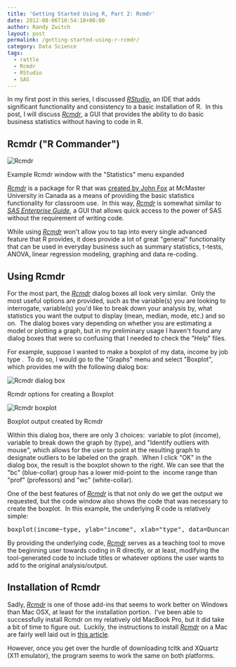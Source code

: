 ```yaml
---
title: 'Getting Started Using R, Part 2: Rcmdr'
date: 2012-08-06T10:54:18+00:00
author: Randy Zwitch
layout: post
permalink: /getting-started-using-r-rcmdr/
category: Data Science
tags:
  - rattle
  - Rcmdr
  - RStudio
  - SAS
---
```

In my first post in this series, I discussed _<a title="Getting Started Using R, Part 1:  RStudio" href="http://randyzwitch.com/getting-started-using-rstudio/" target="_blank">RStudio</a>_, an IDE that adds significant functionality and consistency to a basic installation of R.  In this post, I will discuss <a title="Rcmdr download at CRAN" href="http://cran.r-project.org/web/packages/Rcmdr/index.html" target="_blank"><em>Rcmdr</em></a>, a GUI that provides the ability to do basic business statistics without having to code in R.

## Rcmdr ("R Commander")

<div id="attachment_1288" style="width: 510px" class="wp-caption aligncenter">
  <img class="size-full wp-image-1288" title="rcmdr" src="http://i2.wp.com/randyzwitch.com/wp-content/uploads/2012/08/rcmdr1.png?fit=500%2C253" alt="Rcmdr" srcset="http://i2.wp.com/randyzwitch.com/wp-content/uploads/2012/08/rcmdr1.png?w=500 500w, http://i2.wp.com/randyzwitch.com/wp-content/uploads/2012/08/rcmdr1.png?resize=150%2C75 150w, http://i2.wp.com/randyzwitch.com/wp-content/uploads/2012/08/rcmdr1.png?resize=300%2C151 300w" sizes="(max-width: 500px) 100vw, 500px" data-recalc-dims="1" />

  <p class="wp-caption-text">
    Example Rcmdr window with the "Statistics" menu expanded
  </p>
</div>

<a title="Rcmdr download at CRAN" href="http://cran.r-project.org/web/packages/Rcmdr/index.html" target="_blank"><em>Rcmdr</em></a> is a package for R that was <a title="Rcmdr main site" href="http://socserv.mcmaster.ca/jfox/Misc/Rcmdr/" target="_blank">created by John Fox</a> at McMaster University in Canada as a means of providing the basic statistics functionality for classroom use.  In this way, <a title="Rcmdr download at CRAN" href="http://cran.r-project.org/web/packages/Rcmdr/index.html" target="_blank"><em>Rcmdr</em></a> is somewhat similar to _[SAS Enterprise Guide](http://www.sas.com/technologies/bi/query_reporting/guide/ "SAS Enterprise Guide")_, a GUI that allows quick access to the power of SAS without the requirement of writing code.

While using <a title="Rcmdr download at CRAN" href="http://cran.r-project.org/web/packages/Rcmdr/index.html" target="_blank"><em>Rcmdr</em></a> won't allow you to tap into every single advanced feature that R provides, it does provide a lot of great "general" functionality that can be used in everyday business such as summary statistics, t-tests, ANOVA, linear regression modeling, graphing and data re-coding.



## Using Rcmdr

For the most part, the <a title="Rcmdr download at CRAN" href="http://cran.r-project.org/web/packages/Rcmdr/index.html" target="_blank"><em>Rcmdr</em></a> dialog boxes all look very similar.  Only the most useful options are provided, such as the variable(s) you are looking to interrogate, variable(s) you'd like to break down your analysis by, what statistics you want the output to display (mean, median, mode, etc.) and so on.  The dialog boxes vary depending on whether you are estimating a model or plotting a graph, but in my preliminary usage I haven't found any dialog boxes that were so confusing that I needed to check the "Help" files.

For example, suppose I wanted to make a boxplot of my data, income by job type .  To do so, I would go to the "Graphs" menu and select "Boxplot", which provides me with the following dialog box:

<div id="attachment_1295" style="width: 539px" class="wp-caption aligncenter">
  <img class="size-full wp-image-1295" title="rcmdr-boxplot-dialog-box" src="http://i1.wp.com/randyzwitch.com/wp-content/uploads/2012/08/rcmdr-boxplot-dialog-box.png?fit=529%2C203" alt="Rcmdr dialog box" srcset="http://i1.wp.com/randyzwitch.com/wp-content/uploads/2012/08/rcmdr-boxplot-dialog-box.png?w=529 529w, http://i1.wp.com/randyzwitch.com/wp-content/uploads/2012/08/rcmdr-boxplot-dialog-box.png?resize=150%2C57 150w, http://i1.wp.com/randyzwitch.com/wp-content/uploads/2012/08/rcmdr-boxplot-dialog-box.png?resize=300%2C115 300w, http://i1.wp.com/randyzwitch.com/wp-content/uploads/2012/08/rcmdr-boxplot-dialog-box.png?resize=500%2C191 500w" sizes="(max-width: 529px) 100vw, 529px" data-recalc-dims="1" />

  <p class="wp-caption-text">
    Rcmdr options for creating a Boxplot
  </p>
</div>

<div id="attachment_1297" style="width: 360px" class="wp-caption alignright">
  <img class="size-full wp-image-1297 " title="rcmdr-boxplot" src="http://i2.wp.com/randyzwitch.com/wp-content/uploads/2012/08/rcmdr-boxplot.png?fit=350%2C286" alt="Rcmdr boxplot" srcset="http://i2.wp.com/randyzwitch.com/wp-content/uploads/2012/08/rcmdr-boxplot.png?w=350 350w, http://i2.wp.com/randyzwitch.com/wp-content/uploads/2012/08/rcmdr-boxplot.png?resize=150%2C122 150w, http://i2.wp.com/randyzwitch.com/wp-content/uploads/2012/08/rcmdr-boxplot.png?resize=300%2C245 300w" sizes="(max-width: 350px) 100vw, 350px" data-recalc-dims="1" />

  <p class="wp-caption-text">
    Boxplot output created by Rcmdr
  </p>
</div>

Within this dialog box, there are only 3 choices:  variable to plot (income), variable to break down the graph by (type), and "Identify outliers with mouse", which allows for the user to point at the resulting graph to designate outliers to be labeled on the graph.  When I click "OK" in the dialog box, the result is the boxplot shown to the right. We can see that the "bc" (blue-collar) group has a lower mid-point to the  income range than "prof" (professors) and "wc" (white-collar).

One of the best features of <a title="Rcmdr download at CRAN" href="http://cran.r-project.org/web/packages/Rcmdr/index.html" target="_blank"><em>Rcmdr</em></a> is that not only do we get the output we requested, but the code window also shows the code that was necessary to create the boxplot.  In this example, the underlying R code is relatively simple:

<pre>boxplot(income~type, ylab="income", xlab="type", data=Duncan)</pre>

By providing the underlying code, [_Rcmdr_](http://cran.r-project.org/web/packages/Rcmdr/index.html "Rcmdr download at CRAN") serves as a teaching tool to move the beginning user towards coding in R directly, or at least, modifying the tool-generated code to include titles or whatever options the user wants to add to the original analysis/output.

## Installation of Rcmdr

Sadly, [_Rcmdr_](http://cran.r-project.org/web/packages/Rcmdr/index.html "Rcmdr download at CRAN") is one of those add-ins that seems to work better on Windows than Mac OSX, at least for the installation portion.  I've been able to successfully install Rcmdr on my relatively old MacBook Pro, but it did take a bit of time to figure out.  Luckily, the instructions to install _<a title="Rcmdr download at CRAN" href="http://cran.r-project.org/web/packages/Rcmdr/index.html" target="_blank">Rcmdr</a>_ on a Mac are fairly well laid out in [this article](http://wiki.math.yorku.ca/index.php/R:Installing_R_and_Rcmdr_on_a_MAC "Rcmdr on Mac OSX").

However, once you get over the hurdle of downloading tcltk and XQuartz (X11 emulator), the program seems to work the same on both platforms.
